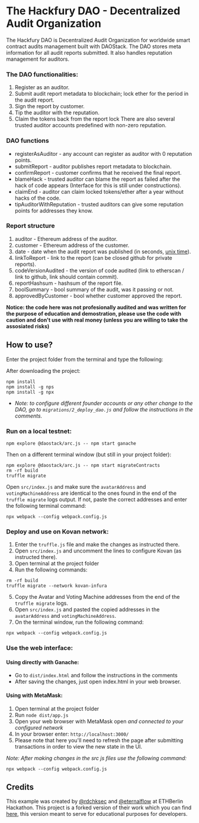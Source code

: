 # The Hackfury DAO - Decentralized Audit Organization

The Hackfury DAO is Decentralized Audit Organization for worldwide smart contract audits management built with DAOStack. The DAO stores meta information for all audit reports submitted. It also handles reputation management for auditors.

### The DAO functionalities:

1. Register as an auditor.
2. Submit audit report metadata to blockchain; lock ether for the period in the audit report.
3. Sign the report by customer.
4. Tip the auditor with the reputation.
5. Claim the tokens back from the report lock
   There are also several trusted auditor accounts predefined with non-zero reputation.

### DAO functions

- registerAsAuditor - any account can register as auditor with 0 reputation points.
- submitReport - auditor publishes report metadata to blockchain.
- confirmReport - customer confirms that he received the final report.
- blameHack - trusted auditor can blame the report as failed after the hack of code appears (Interface for this is still under constructions).
- claimEnd - auditor can claim locked tokens/ether after a year without hacks of the code.
- tipAuditorWithReputation - trusted auditors can give some reputation points for addresses they know.

### Report structure

1. auditor - Ethereum address of the auditor.
2. customer - Ethereum address of the customer.
3. date - date when the audit report was published (in seconds, [unix time](https://en.wikipedia.org/wiki/Unix_time)).
4. linkToReport - link to the report (can be closed github for private reports).
5. codeVersionAudited - the version of code audited (link to etherscan / link to github, link should contain commit).
6. reportHashsum - hashsum of the report file.
7. boolSummary - bool summary of the audit, was it passing or not.
8. approvedByCustomer - bool whether customer approved the report.

**Notice: the code here was not profesionally audited and was written for the purpose of education and demostration, please use the code with caution and don't use with real money (unless you are willing to take the assosiated risks)**

## How to use?

Enter the project folder from the terminal and type the following:

After downloading the project:

```
npm install
npm install -g nps
npm install -g npx
```

- _Note: to configure different founder accounts or any other change to the DAO, go to `migrations/2_deploy_dao.js` and follow the instructions in the comments._

### Run on a local testnet:

```
npm explore @daostack/arc.js -- npm start ganache
```

Then on a different terminal window (but still in your project folder):

```
npm explore @daostack/arc.js -- npm start migrateContracts
rm -rf build
truffle migrate
```

Open `src/index.js` and make sure the `avatarAddress` and `votingMachineAddress` are identical to the ones found in the end of the `truffle migrate` logs output. If not, paste the correct addresses and enter the following terminal command:

```
npx webpack --config webpack.config.js
```

### Deploy and use on Kovan network:

1. Enter the `truffle.js` file and make the changes as instructed there.
2. Open `src/index.js` and uncomment the lines to configure Kovan (as instructed there).
3. Open terminal at the project folder
4. Run the following commands:

```
rm -rf build
truffle migrate --network kovan-infura
```

5. Copy the Avatar and Voting Machine addresses from the end of the `truffle migrate` logs.
6. Open `src/index.js` and pasted the copied addresses in the `avatarAddress` and `votingMachineAddress`.
7. On the terminal window, run the following command:

```
npx webpack --config webpack.config.js
```

### Use the web interface:

#### Using directly with Ganache:

- Go to `dist/index.html` and follow the instructions in the comments
- After saving the changes, just open index.html in your web browser.

#### Using with MetaMask:

1. Open terminal at the project folder
2. Run `node dist/app.js`
3. Open your web browser with MetaMask open _and connected to your configured network_
4. In your browser enter: `http://localhost:3000/`
5. Please note that here you'll need to refresh the page after submitting transactions in order to view the new state in the UI.

_Note:
After making changes in the src js files use the following command:_

```
npx webpack --config webpack.config.js
```

## Credits

This example was created by [@rdchksec](https://github.com/rdchksec) and [@eternalflow](https://github.com/eternalflow) at ETHBerlin Hackathon. This project is a forked version of their work which you can find [here](https://github.com/eternalflow/ethberlin-hackfury), this version meant to serve for educational purposes for developers.
